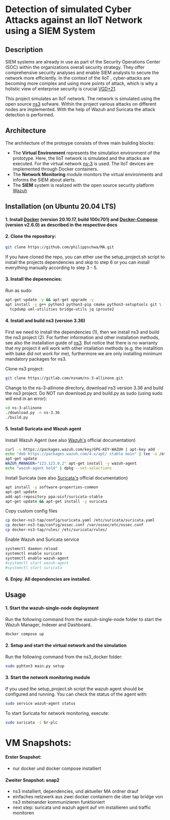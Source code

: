# Detection of simulated Cyber Attacks against an IIoT Network using a SIEM System

## Description

SIEM systems are already in use as part of the Security Operations Center (SOC) within
the organizations overall security strategy. They offer comprehensive security analyses
and enable SIEM analysts to secure the network more efficiently. In the context of the
IIoT , cyber-attacks are becoming more complex and using more points of attack, which
is why a holistic view of enterprise security is crucial [VGD+21](https://link.springer.com/chapter/10.1007/978-3-030-81242-3_17).

This project simulates an IIoT network. The network is simulated using the open source 
[ns3](https://www.nsnam.org/) sofware. Within the project various attacks on different 
nodes are implemented. With the help of Wazuh and Suricata the attack detection is performed.

## Architecture

The architecture of the protoype consists of three main building blocks:
- The **Virtual Environment** represents the simulation environment of the prototype. Here, the IIoT network is simulated and the attacks are executed. For the virtual network [ns-3](https://www.nsnam.org/) is used. The IIoT devices are implemented through Docker containers.
- The **Network Monitoring** module monitors the virtual environments and informs the SIEM about alerts. 
- The **SIEM** system is realized with the open source security platform [Wazuh](https://wazuh.com/)


## Installation (on Ubuntu 20.04 LTS)

#### 1. Install [Docker](https://docs.docker.com/engine/install/ubuntu/) (version 20.10.17, build 100c701) and [Docker-Compose](https://docs.docker.com/compose/install/) (version v2.6.0) as described in the respective docs

#### 2. Clone the repository:
```bash
git clone https://github.com/philippschwa/MA.git
```
If you have cloned the repo, you can ether use the setup_project.sh script to install the projects dependencies and skip to step 6 or you can install everything manually according to step 3 - 5.

#### 3. Install the depenencies:
Run as sudo:
```bash
apt-get update -y && apt-get upgrade -y
apt install -y g++ python3 python3-pip cmake python3-setuptools git \
  tcpdump uml-utilities bridge-utils jq iproute2
```

#### 4. Install and build ns3 (version 3.36)
First we need to install the dependencies (1), then we install ns3 and build the ns3 project (2). For further information and other installation methods, see also the installation guide of [ns3](https://www.nsnam.org/wiki/Installation). But notice that there is no warranty that my project it will work with other intallation methods (e.g. the installtion with bake did not work for me), furthermore we are only installing minimum mandatory packages for ns3.

Clone ns3 project:
```bash 
git clone https://gitlab.com/nsnam/ns-3-allinone.git 
```
Change to the ns-3-allinone directory, download ns3 version 3.36 and build the ns3 project. Do NOT run download.py and build.py as sudo (using sudo will end in an error):
```bash
cd ns-3-allinone 
./download.py -n ns-3.36 
./build.py
```

#### 5. Install Suricata and Wazuh agent
Install Wazuh Agent (see also [Wazuh's](https://documentation.wazuh.com/current/installation-guide/wazuh-agent/wazuh-agent-package-linux.html) official documentation)
```bash
curl -s https://packages.wazuh.com/key/GPG-KEY-WAZUH | apt-key add - 
echo "deb https://packages.wazuh.com/4.x/apt/ stable main" | tee -a /etc/apt/sources.list.d/wazuh.list 
apt-get update 
WAZUh_MANAGER="123.123.0.2" apt-get install -y wazuh-agent
echo "wazuh-agent hold" | dpkg --set-selections
```
Install Suricata (see also [Suricata's](https://suricata.readthedocs.io/en/suricata-6.0.0/install.html) official documentation)
```bash
apt install -y software-properties-common 
apt-get update
add-apt-repository ppa:oisf/suricata-stable 
apt-get update && apt-get install -y suricata 
```
Copy custom config files
```bash
cp docker-ns3-tap/config/suricata.yaml /etc/suricata/suricata.yaml
cp docker-ns3-tap/config/ossec.conf /var/ossec/etc/ossec.conf
cp docker-ns3-tap/rules/ /etc/suricata/rules/
```
Enable Wazuh and Suricata service
```bash
systemctl daemon-reload
systemctl enable suricata
systemctl enable wazuh-agent
#systemctl start wazuh-agent
#systemctl start suricata
```

#### 6. Enjoy. All dependencies are installed.

## Usage

#### 1. Start the wazuh-single-node deployment
Run the following command from the wazuh-single-node folder to start the Wazuh Manager, Indexer and Dashboard.  
```bash
docker compose up
```
#### 2. Setup and start the virtual network and the simulation 
Run the following command from the ns3_docker folder:
```bash
sudo pyhton3 main.py setup
```

#### 3. Start the network monitoring module
If you used the setup_project.sh script the wazuh agent should be configured and running. You can check the status of the agent with:
```bash
sudo service wazuh-agent status
```
To start Suricata for network monitoring, execute:
```bash
sudo suricata -i br-plc
```

# VM Snapshots:
#### Erster Snapshot:
- nur docker und docker compose installiert

#### Zweiter Snapshot: snap2
- ns3 installiert, dependencies, und aktueller MA ordner drauf 
- einfaches netzwerk aus zwei docker containern die über tap bridge von ns3 miteinander kommunizieren funktioniert
- next step: suricata und wazuh agent auf vm installieren und traffic monitoren


